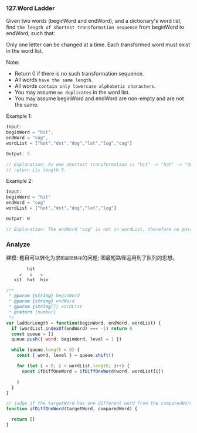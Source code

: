 ### 127.Word Ladder

Given two words (beginWord and endWord), and a dictionary's word list, find `the length of shortest transformation sequence` from beginWord to endWord, such that:

Only one letter can be changed at a time.
Each transformed word must exist in the word list.

Note:

* Return 0 if there is no such transformation sequence.
* All words `have the same length`.
* All words `contain only lowercase alphabetic characters`.
* You may assume `no duplicates` in the word list.
* You may assume beginWord and endWord are non-empty and are not the same.

Example 1:

```js
Input:
beginWord = "hit",
endWord = "cog",
wordList = ["hot","dot","dog","lot","log","cog"]

Output: 5

// Explanation: As one shortest transformation is "hit" -> "hot" -> "dot" -> "dog" -> "cog",
// return its length 5.
```

Example 2:

```js
Input:
beginWord = "hit"
endWord = "cog"
wordList = ["hot","dot","dog","lot","log"]

Output: 0

// Explanation: The endWord "cog" is not in wordList, therefore no possible transformation.
```

### Analyze

建模: 题目可以转化为求`图最短路径`的问题; 图最短路径运用到了队列的思想。

```js
        hit
     ↙   ↓   ↘
   xit  hxt  hix
```

```js
/**
 * @param {string} beginWord
 * @param {string} endWord
 * @param {string[]} wordList
 * @return {number}
 */
var ladderLength = function(beginWord, endWord, wordList) {
  if (wordList.indexOf(endWord) === -1) return 0
  const queue = []
  queue.push({ word: beginWord, level = 1 })

  while (queue.length > 0) {
    const { word, level } = queue.shift()

    for (let i = 0; i < wordList.length; i++) {
      const ifDiffOneWord = ifDiffOneWord(word, wordList[i])

    }
  }
}

// judge if the targetWord has one different word from the comparedWord;
function ifDiffOneWord(targetWord, comparedWord) {

  return []
}
```